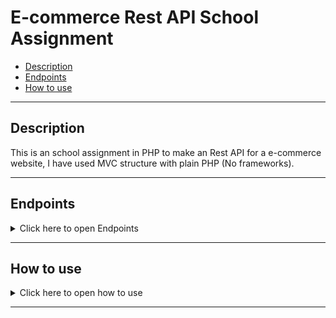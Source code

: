 # E-commerce Rest API School Assignment

- [Description](#description)
- [Endpoints](#endpoints)
- [How to use](#how-to-use)

---

## Description

This is an school assignment in PHP to make an Rest API for a e-commerce website, I have used MVC structure with plain PHP (No frameworks).

---

## Endpoints

<details>
<summary>Click here to open Endpoints </summary>

## USERS
### Create user (POST)
>http://localhost/storeapi/v1/controller/users.php
### ADMIN - Get all users (GET)
>http://localhost/storeapi/v1/controller/users.php

## SESSIONS
### Log in user (POST)
>http://localhost/storeapi/v1/controller/sessions.php
### Refresh accesstoken (PATCH)
>http://localhost/storeapi/v1/controller/sessions.php?sessionid={your sessionid}</br>
Use your session id provided when logged in
### Log out user (DELETE)
>http://localhost/storeapi/v1/controller/sessions.php?sessionid={your sessionid}</br>
Use your session id provided when logged in
## PRODUCTS
### Create product (POST)
>http://localhost/storeapi/v1/controller/products.php
### Get products (GET)
>http://localhost/storeapi/v1/controller/products.php?page={pagenumber}</br>
20 products per page, pagenumber can be 1 or 2 and so on
### Get single product (GET)
>http://localhost/storeapi/v1/controller/products.php?productid={productid}</br>
Need to be a valid productid in URL
### ADMIN - Delete product (DELETE)
>http://localhost/storeapi/v1/controller/products.php?productid={productid}</br>
Need to be a valid productid in URL
### ADMIN - Update product (PATCH)
>http://localhost/storeapi/v1/controller/products.php?productid={productid}</br>
Need to be a valid productid in URL
## CARTS
### User add product to cart (POST)
>http://localhost/storeapi/v1/controller/carts.php?productid={productid}</br>
Need to be a valid productid in URL
### User delete product from cart (DELETE)
>http://localhost/storeapi/v1/controller/carts.php?productid={productid}</br>
Need to be a valid productid in URL
### User delete cart (DELETE)
>http://localhost/storeapi/v1/controller/carts.php
### User get cart (GET)
>http://localhost/storeapi/v1/controller/carts.php
### User checkout cart (POST)
>http://localhost/storeapi/v1/controller/carts.php




[Back To The Top](#Endpoints)

</details>

---


## How to use

<details>
<summary>Click here to open how to use</summary>

> You need these programs for the api to work
- Xampp or Mamp - Local database connecion
- Visual Studio Code or other code editor - To open or edit the code
- Postman - To send requests

> Download and use the API
- Step 1 - Clone this repository
- Step 2 - Start Xampp or Mamp and open phpMyAdmin
- Step 3 - Use the SQL script included in the project to create database with the name storedb
- Step 4 - Open Postman and start making requests!

> How to make request in Postman
## USERS
### Create user (POST)
You need to have Content-Type: application/json in header
```html
    {
    "username" : "olle1",
    "fullname" : "Olle Nilsson",
    "password" : "123",
    "email" : "olle.nilsson@medieinstitutet.se"
    }
```
User endpoint provided
[Create user endpoint](#Create-user-(POST))

### Get all users (GET)
You need to have Content-Type: application/json in header<br/>
You need to be logged in and user need to have role = admin in database<br/>
Use the accesstoken provided in header: Authorization = accesstoken
```html
    {
    "username" : "olle1",
    "fullname" : "Olle Nilsson",
    "password" : "123",
    "email" : "olle.nilsson@medieinstitutet.se"
    }
```
User endpoint provided
[Get all users endpoint](#ADMIN---Get-all-users-(GET))

## SESSIONS
### Log in user (POST)
You need to have Content-Type: application/json in header
```html
    {
    "username" : "olle1",
    "password" : "123"
    }
```
Use endpoint provided
[Log in endpoint](#Log-in-user-(POST))

### Refresh accesstoken (PATCH)
You need to have Content-Type: application/json in header<br/>
Use the accesstoken provided in header: Authorization = accesstoken
```html
    {
    "refresh_token" : "refresh token provided when logged in"
    }
```
Use endpoint provided
[Refresh token endpoint](#Refresh-accesstoken-(PATCH))

### Log out user (DELETE)
Use the accesstoken provided in header: Authorization = accesstoken<br/>
No input needed
Use endpoint provided
[Log out user endpoint](#Log-out-user-(DELETE))

## PRODUCTS
### Create product (POST)
You need to have Content-Type: application/json in header<br/>
You need to be logged in and user need to have role = admin in database<br/>
Use the accesstoken provided in header: Authorization = accesstoken
```html
    {
    "title" : "New product",
    "description" : "Description",
    "imgUrl" : "product.jpg",
    "price" : 170,
    "quantity" : 22
    }
```
Use endpoint provided
[Create product endpoint](#Create-product-(POST))
### Get products (GET)
Use endpoint provided
[Get all products endpoint](#Get-products-(GET))
### Get single product (GET)
Use endpoint provided
[Get single product endpoint](#Get-single-product-(GET))
### Delete single product (DELETE)
You need to be logged in and user need to have role = admin in database<br/>
Use the accesstoken provided in header: Authorization = accesstoken<br/>
Use endpoint provided
[Delete product endpoint](#ADMIN---Delete-product-(DELETE))
### Update product (PATCH)
You need to have Content-Type: application/json in header<br/>
You need to be logged in and user need to have role = admin in database<br/>
Use the accesstoken provided in header: Authorization = accesstoken<br/>
You can update all fields or just one field
```html
    {
    "title" : "New product",
    "description" : "New description",
    "imgUrl" : "New img url",
    "price" : 12,
    "quantity" : 22
    }
```

## CARTS
### User add product to cart (POST)
You need to have Content-Type: application/json in header<br/>
You need to be logged in, Use the accesstoken provided in header: Authorization = accesstoken</br>
Use endpoint provided : 
[Add to cart endpoint](#User-add-product-to-cart-(POST))

### User delete product from cart (DELETE)
You need to have Content-Type: application/json in header<br/>
You need to be logged in, Use the accesstoken provided in header: Authorization = accesstoken</br>
Use endpoint provided : 
[Delete from cart endpoint](#User-delete-product-from-cart-(DELETE))

### User delete cart (DELETE)
You need to have Content-Type: application/json in header<br/>
You need to be logged in, Use the accesstoken provided in header: Authorization = accesstoken</br>
Use endpoint provided : 
[Delete cart endpoint](#User-delete-cart-(DELETE))

### User get cart (GET)
You need to have Content-Type: application/json in header<br/>
You need to be logged in, Use the accesstoken provided in header: Authorization = accesstoken</br>
Use endpoint provided : 
[Get cart endpoint](#User-get-cart-(GET))

### User checkout cart (POST)
You need to have Content-Type: application/json in header<br/>
You need to be logged in, Use the accesstoken provided in header: Authorization = accesstoken</br>
Use endpoint provided : 
[Checkout cart endpoint](#User-checkout-cart-(POST))



[Back To The Top](#How-to-use)


</details>

---

